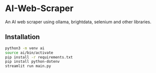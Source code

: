 # AI-Web-Scraper
An AI web scraper using ollama, brightdata, selenium and other libraries.


## Installation
```bash
python3 -m venv ai
source ai/bin/activate
pip install -r requirements.txt
pip install python-dotenv
streamlit run main.py